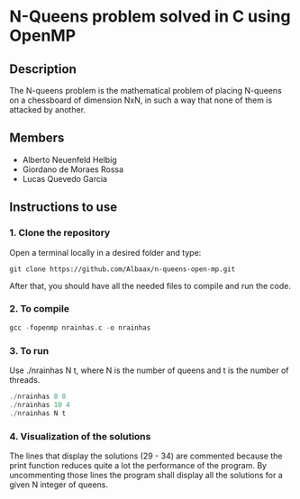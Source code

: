 # N-Queens problem solved in C using OpenMP

## Description

The N-queens problem is the mathematical problem of placing N-queens on a chessboard of dimension NxN, in such a way that none of them is attacked by another.

## Members

<ul>
  <li>Alberto Neuenfeld Helbig</li>
  <li>Giordano de Moraes Rossa</li>
  <li>Lucas Quevedo Garcia</li>
</ul>

## Instructions to use

### 1. Clone the repository

Open a terminal locally in a desired folder and type: 

``git clone https://github.com/Albaax/n-queens-open-mp.git``

After that, you should have all the needed files to compile and run the code.

### 2. To compile

```C
gcc -fopenmp nrainhas.c -o nrainhas
 ```

### 3. To run
Use ./nrainhas N t, where N is the number of queens and t is the number of threads.
```C
./nrainhas 8 8
./nrainhas 10 4
./nrainhas N t
```
### 4. Visualization of the solutions
The lines that display the solutions (29 - 34) are commented because the print function reduces quite a lot the performance of the program. By uncommenting those lines the program shall display all the solutions for a given N integer of queens.
